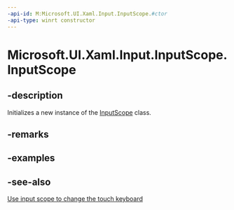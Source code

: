```yaml
---
-api-id: M:Microsoft.UI.Xaml.Input.InputScope.#ctor
-api-type: winrt constructor
---
```


<!-- Method syntax
public InputScope()
-->

# Microsoft.UI.Xaml.Input.InputScope.InputScope

## -description
Initializes a new instance of the [InputScope](inputscope.md) class.

## -remarks

## -examples

## -see-also
[Use input scope to change the touch keyboard](/windows/apps/design/input/use-input-scope-to-change-the-touch-keyboard)
